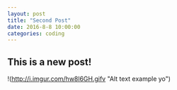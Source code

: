 ```yaml
---
layout: post
title: "Second Post"
date: 2016-8-8 10:00:00
categories: coding
---
```


## This is a new post!

!(http://i.imgur.com/hw8l6GH.gifv "Alt text example yo")
